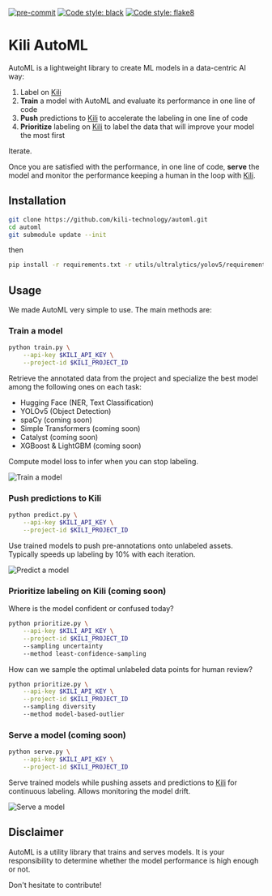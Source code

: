 [![pre-commit](https://img.shields.io/badge/pre--commit-enabled-brightgreen?logo=pre-commit&logoColor=white)](https://github.com/pre-commit/pre-commit)
[![Code style: black](https://img.shields.io/badge/code%20style-black-000000.svg)](https://github.com/psf/black)
[![Code style: flake8](https://img.shields.io/badge/code%20style-flake8-brightgreen.svg)](https://flake8.pycqa.org/)


# Kili AutoML

AutoML is a lightweight library to create ML models in a data-centric AI way:

1. Label on [Kili](https://www.kili-technology.com)
2. **Train** a model with AutoML and evaluate its performance in one line of code
3. **Push** predictions to [Kili](https://www.kili-technology.com) to accelerate the labeling in one line of code
4. **Prioritize** labeling on [Kili](https://www.kili-technology.com) to label the data that will improve your model the most first

Iterate.

Once you are satisfied with the performance, in one line of code, **serve** the model and monitor the performance keeping a human in the loop with [Kili](https://www.kili-technology.com).

## Installation

```bash
git clone https://github.com/kili-technology/automl.git
cd automl
git submodule update --init
```

then
```bash
pip install -r requirements.txt -r utils/ultralytics/yolov5/requirements.txt
```

## Usage

We made AutoML very simple to use. The main methods are:

### Train a model

```bash
python train.py \
    --api-key $KILI_API_KEY \
    --project-id $KILI_PROJECT_ID
```

Retrieve the annotated data from the project and specialize the best model among the following ones on each task:

- Hugging Face (NER, Text Classification)
- YOLOv5 (Object Detection)
- spaCy (coming soon)
- Simple Transformers (coming soon)
- Catalyst (coming soon)
- XGBoost & LightGBM (coming soon)

Compute model loss to infer when you can stop labeling.

![Train a model](./images/train.png)

### Push predictions to Kili

```bash
python predict.py \
    --api-key $KILI_API_KEY \
    --project-id $KILI_PROJECT_ID
```

Use trained models to push pre-annotations onto unlabeled assets. Typically speeds up labeling by 10% with each iteration.

![Predict a model](./images/predict.png)

### Prioritize labeling on Kili (coming soon)

Where is the model confident or confused today?

```bash
python prioritize.py \
    --api-key $KILI_API_KEY \
    --project-id $KILI_PROJECT_ID
    --sampling uncertainty
    --method least-confidence-sampling
```

How can we sample the optimal unlabeled data points for human review?

```bash
python prioritize.py \
    --api-key $KILI_API_KEY \
    --project-id $KILI_PROJECT_ID
    --sampling diversity
    --method model-based-outlier
```

### Serve a model (coming soon)

```bash
python serve.py \
    --api-key $KILI_API_KEY \
    --project-id $KILI_PROJECT_ID
```

Serve trained models while pushing assets and predictions to [Kili](https://www.kili-technology.com) for continuous labeling. Allows monitoring the model drift.

![Serve a model](./images/serve.png)

## Disclaimer

AutoML is a utility library that trains and serves models. It is your responsibility to determine whether the model performance is high enough or not.

Don't hesitate to contribute!
